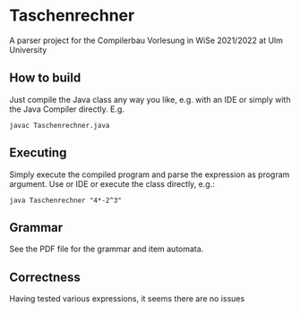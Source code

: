 # Taschenrechner

A parser project for the Compilerbau Vorlesung in WiSe 2021/2022 at Ulm University

## How to build

Just compile the Java class any way you like, e.g. with an IDE or simply with
the Java Compiler directly. E.g.

```console
javac Taschenrechner.java
```

## Executing

Simply execute the compiled program and parse the expression as program argument. 
Use or IDE or execute the class directly, e.g.:

```console
java Taschenrechner "4*-2^3"
```

## Grammar

See the PDF file for the grammar and item automata.

## Correctness

Having tested various expressions, it seems there are no issues
